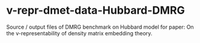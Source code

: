 # v-repr-dmet-data-Hubbard-DMRG
Source / output files of DMRG benchmark on Hubbard model for paper: On the v-representability of density matrix embedding theory.
